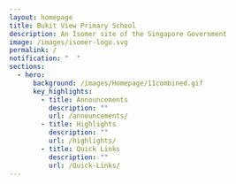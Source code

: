 ```yaml
---
layout: homepage
title: Bukit View Primary School
description: An Isomer site of the Singapore Government
image: /images/isomer-logo.svg
permalink: /
notification: "  "
sections:
  - hero:
      background: /images/Homepage/11combined.gif
      key_highlights:
        - title: Announcements
          description: ""
          url: /announcements/
        - title: Highlights
          description: ""
          url: /highlights/
        - title: Quick Links
          description: ""
          url: /Quick-Links/
---
```

